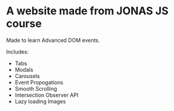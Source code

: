 # A website made from JONAS JS course

Made to learn Advanced DOM events.

Includes:
- Tabs
- Modals
- Carousels
- Event Propogations
- Smooth Scrolling
- Intersection Observer API
- Lazy loading Images
